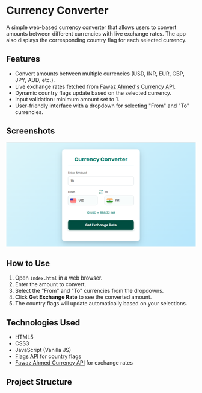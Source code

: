 
# Currency Converter

A simple web-based currency converter that allows users to convert amounts between different currencies with live exchange rates. The app also displays the corresponding country flag for each selected currency.

## Features

- Convert amounts between multiple currencies (USD, INR, EUR, GBP, JPY, AUD, etc.).
- Live exchange rates fetched from [Fawaz Ahmed's Currency API](https://github.com/fawazahmed0/currency-api).
- Dynamic country flags update based on the selected currency.
- Input validation: minimum amount set to 1.
- User-friendly interface with a dropdown for selecting "From" and "To" currencies.

## Screenshots

![Screenshot](screenshot.png)  <!-- Replace with your actual screenshot -->

## How to Use

1. Open `index.html` in a web browser.
2. Enter the amount to convert.
3. Select the "From" and "To" currencies from the dropdowns.
4. Click **Get Exchange Rate** to see the converted amount.
5. The country flags will update automatically based on your selections.

## Technologies Used

- HTML5
- CSS3
- JavaScript (Vanilla JS)
- [Flags API](https://flagsapi.com/) for country flags
- [Fawaz Ahmed Currency API](https://github.com/fawazahmed0/currency-api) for exchange rates

## Project Structure

